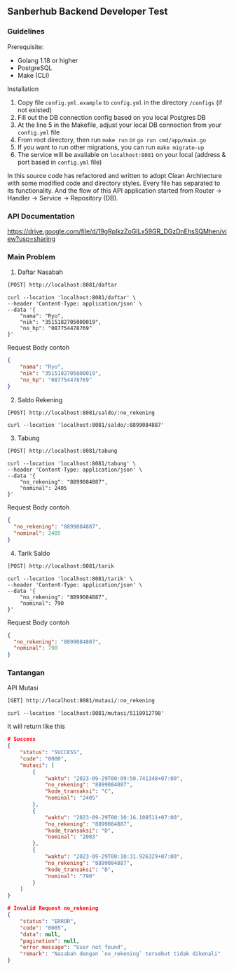 ## Sanberhub Backend Developer Test

### Guidelines

Prerequisite:
- Golang 1.18 or higher
- PostgreSQL
- Make (CLI)

Installation
1. Copy file `config.yml.example` to `config.yml` in the directory `/configs` (if not existed)
2. Fill out the DB connection config based on you local Postgres DB
3. At the line 5 in the Makefile, adjust your local DB connection from your `config.yml` file
4. From root directory, then run `make run` or `go run cmd/app/main.go`
5. If you want to run other migrations, you can run `make migrate-up`
6. The service will be available on `localhost:8081` on your local (address & port based in `config.yml` file)


In this source code has refactored and written to adopt Clean Architecture with some modified code and directory styles.
Every file has separated to its functionality. And the flow of this API application started from Router -> Handler -> Service -> Repository (DB).


### API Documentation
https://drive.google.com/file/d/19gRpIkzZoGILx59GR_DGzDnEhsSQMhen/view?usp=sharing

### Main Problem 
1. Daftar Nasabah
``` bash
[POST] http://localhost:8081/daftar
```
``` cURL
curl --location 'localhost:8081/daftar' \
--header 'Content-Type: application/json' \
--data '{
    "nama": "Ryo",
    "nik": "3515182705000019",
    "no_hp": "087754478769"
}'
```
Request Body contoh
```json
{
    "nama": "Ryo",
    "nik": "3515182705000019",
    "no_hp": "087754478769"
}
```

2. Saldo Rekening
``` bash
[POST] http://localhost:8081/saldo/:no_rekening
```
``` cURL
curl --location 'localhost:8081/saldo/:8899084887'
```

3. Tabung
``` bash
[POST] http://localhost:8081/tabung
```
``` cURL
curl --location 'localhost:8081/tabung' \
--header 'Content-Type: application/json' \
--data '{
    "no_rekening": "8899084887",
    "nominal": 2405
}'
```
Request Body contoh
```json
{
  "no_rekening": "8899084887",
  "nominal": 2405
}
```

4. Tarik Saldo
``` bash
[POST] http://localhost:8081/tarik
```
``` cURL
curl --location 'localhost:8081/tarik' \
--header 'Content-Type: application/json' \
--data '{
    "no_rekening": "8899084887",
    "nominal": 790
}'
```
Request Body contoh
```json
{
  "no_rekening": "8899084887",
  "nominal": 790
}
```

### Tantangan
API Mutasi 
``` bash
[GET] http://localhost:8081/mutasi/:no_rekening
```
``` cURL
curl --location 'localhost:8081/mutasi/5118912798'
```

It will return like this
``` json
# Success
{
    "status": "SUCCESS",
    "code": "0000",
    "mutasi": [
        {
            "waktu": "2023-09-29T00:09:50.741348+07:00",
            "no_rekening": "8899084887",
            "kode_transaksi": "C",
            "nominal": "2405"
        },
        {
            "waktu": "2023-09-29T00:10:16.108511+07:00",
            "no_rekening": "8899084887",
            "kode_transaksi": "D",
            "nominal": "2003"
        },
        {
            "waktu": "2023-09-29T00:10:31.926329+07:00",
            "no_rekening": "8899084887",
            "kode_transaksi": "D",
            "nominal": "790"
        }
    ]
}

# Invalid Request no_rekening
{
    "status": "ERROR",
    "code": "0005",
    "data": null,
    "pagination": null,
    "error_message": "User not found",
    "remark": "Nasabah dengan `no_rekening` tersebut tidak dikenali"
}
```